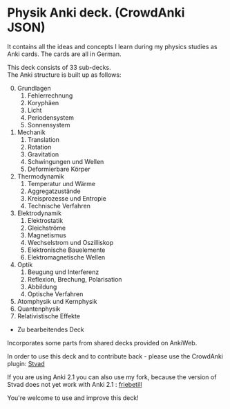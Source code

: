 # Physik Anki deck. (CrowdAnki JSON)

It contains all the ideas and concepts I learn during my physics studies as Anki cards. The cards are all in German.

This deck consists of 33 sub-decks.\
The Anki structure is built up as follows:

0. Grundlagen
    1. Fehlerrechnung
    2. Koryphäen
    3. Licht
    4. Periodensystem
    5. Sonnensystem
1. Mechanik
    1. Translation
    2. Rotation
    3. Gravitation
    4. Schwingungen und Wellen
    5. Deformierbare Körper
2. Thermodynamik
    1. Temperatur und Wärme
    2. Aggregatzustände
    3. Kreisprozesse und Entropie
    4. Technische Verfahren
3. Elektrodynamik
    1. Elektrostatik
    2. Gleichströme
    3. Magnetismus
    4. Wechselstrom und Oszilliskop
    5. Elektronische Bauelemente
    6. Elektromagnetische Wellen
4. Optik
    1. Beugung und Interferenz
    2. Reflexion, Brechung, Polarisation
    3. Abbildung
    4. Optische Verfahren
5. Atomphysik und Kernphysik
6. Quantenphysik
7. Relativistische Effekte
* Zu bearbeitendes Deck

Incorporates some parts from shared decks provided on AnkiWeb.

In order to use this deck and to contribute back - please use the CrowdAnki plugin: [Stvad](https://github.com/Stvad/CrowdAnki)

If you are using Anki 2.1 you can also use my fork, because the version of Stvad does not yet work with Anki 2.1 : [friebetill](https://github.com/friebetill/CrowdAnki)


You're welcome to use and improve this deck!
